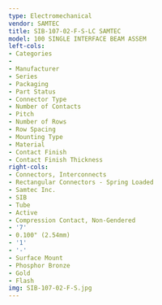```yaml
---
type: Electromechanical
vendor: SAMTEC
title: SIB-107-02-F-S-LC SAMTEC
model: 100 SINGLE INTERFACE BEAM ASSEM
left-cols:
- Categories
- 　
- Manufacturer
- Series
- Packaging 
- Part Status
- Connector Type
- Number of Contacts
- Pitch
- Number of Rows
- Row Spacing
- Mounting Type
- Material
- Contact Finish
- Contact Finish Thickness
right-cols:
- Connectors, Interconnects
- Rectangular Connectors - Spring Loaded
- Samtec Inc.
- SIB
- Tube 
- Active
- Compression Contact, Non-Gendered
- '7'
- 0.100" (2.54mm)
- '1'
- '-'
- Surface Mount
- Phosphor Bronze
- Gold
- Flash
img: SIB-107-02-F-S.jpg
---
```

